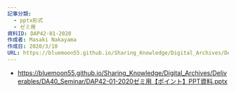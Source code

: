 ```yaml
---
記事分類:
  - pptx形式
  - ゼミ用
資料ID: DAP42-01-2020
作成者: Masaki Nakayama
作成日: 2020/3/10
URL: https://bluemoon55.github.io/Sharing_Knowledge/Digital_Archives/Deliverables/DA40_Seminar/DAP42-01-2020ゼミ用【ポイント】PPT資料.pptx
---
```

- https://bluemoon55.github.io/Sharing_Knowledge/Digital_Archives/Deliverables/DA40_Seminar/DAP42-01-2020ゼミ用【ポイント】PPT資料.pptx